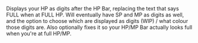 Displays your HP as digits after the HP Bar, replacing the text that says FULL when at FULL HP. Will eventually have SP and MP as digits as well, and the option to choose which are displayed as digits (WIP) / what colour those digits are.
Also optionally fixes it so your HP/MP Bar actually looks full when you're at full HP/MP. 
